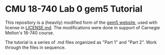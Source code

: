 # CMU 18-740 Lab 0 gem5 Tutorial
This repository is a (heavily) modified form of the [gem5 website](https://github.com/gem5/website), used with license in [LICENSE.md](LICENSE.md). The modifications were done in support of Carnegie Mellon's 18-740 course.

The tutorial is a series of .md files organized as "Part 1" and "Part 2". Work through the files in sequence.
